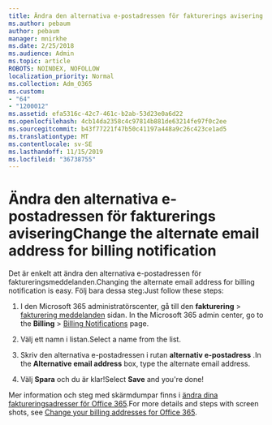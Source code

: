 ```yaml
---
title: Ändra den alternativa e-postadressen för fakturerings avisering
ms.author: pebaum
author: pebaum
manager: mnirkhe
ms.date: 2/25/2018
ms.audience: Admin
ms.topic: article
ROBOTS: NOINDEX, NOFOLLOW
localization_priority: Normal
ms.collection: Adm_O365
ms.custom:
- "64"
- "1200012"
ms.assetid: efa5316c-42c7-461c-b2ab-53d23e0a6d22
ms.openlocfilehash: 4cb14da2358c4c97814b881de63214fe97f0c2ee
ms.sourcegitcommit: b43f77221f47b50c41197a448a9c26c423ce1ad5
ms.translationtype: MT
ms.contentlocale: sv-SE
ms.lasthandoff: 11/15/2019
ms.locfileid: "36738755"
---
```

# <a name="change-the-alternate-email-address-for-billing-notification"></a><span data-ttu-id="c5f9e-102">Ändra den alternativa e-postadressen för fakturerings avisering</span><span class="sxs-lookup"><span data-stu-id="c5f9e-102">Change the alternate email address for billing notification</span></span>

<span data-ttu-id="c5f9e-103">Det är enkelt att ändra den alternativa e-postadressen för faktureringsmeddelanden.</span><span class="sxs-lookup"><span data-stu-id="c5f9e-103">Changing the alternate email address for billing notification is easy.</span></span> <span data-ttu-id="c5f9e-104">Följ bara dessa steg:</span><span class="sxs-lookup"><span data-stu-id="c5f9e-104">Just follow these steps:</span></span>
  
1. <span data-ttu-id="c5f9e-105">I den Microsoft 365 administratörscenter, gå till den **fakturering** \> [fakturering meddelanden](https://go.microsoft.com/fwlink/p/?linkid=853212) sidan.  </span><span class="sxs-lookup"><span data-stu-id="c5f9e-105">In the Microsoft 365 admin center, go to the **Billing** \>  [Billing Notifications](https://go.microsoft.com/fwlink/p/?linkid=853212) page.</span></span>

2. <span data-ttu-id="c5f9e-106">Välj ett namn i listan.</span><span class="sxs-lookup"><span data-stu-id="c5f9e-106">Select a name from the list.</span></span>

3. <span data-ttu-id="c5f9e-107">Skriv den alternativa e-postadressen i rutan **alternativ e-postadress** .</span><span class="sxs-lookup"><span data-stu-id="c5f9e-107">In the **Alternative email address** box, type the alternate email address.</span></span>

4. <span data-ttu-id="c5f9e-108">Välj **Spara** och du är klar!</span><span class="sxs-lookup"><span data-stu-id="c5f9e-108">Select **Save** and you're done!</span></span>

<span data-ttu-id="c5f9e-109">Mer information och steg med skärmdumpar finns i [ändra dina faktureringsadresser för Office 365](https://docs.microsoft.com/office365/admin/subscriptions-and-billing/change-your-billing-addresses).</span><span class="sxs-lookup"><span data-stu-id="c5f9e-109">For more details and steps with screen shots, see [Change your billing addresses for Office 365](https://docs.microsoft.com/office365/admin/subscriptions-and-billing/change-your-billing-addresses).</span></span>
  